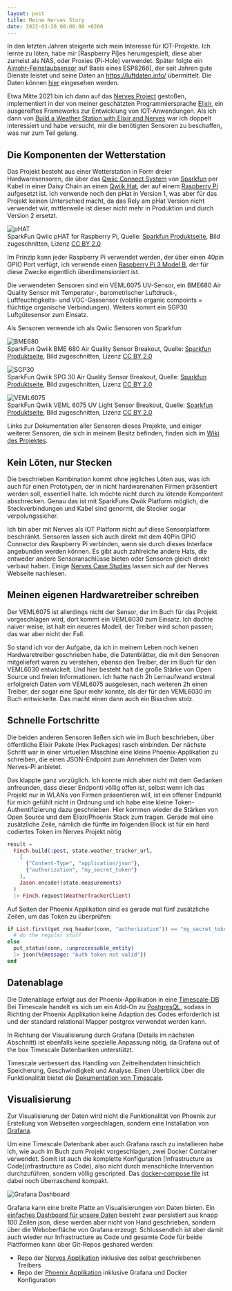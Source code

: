 ```yaml
---
layout: post
title: Meine Nerves Story
date: 2022-03-28 08:00:00 +0200
---
```


In den letzten Jahren steigerte sich mein Interesse für IOT-Projekte. Ich lernte zu löten,
habe mir [Raspberry Pi]es herumgespielt, diese aber zumeist als NAS, oder Proxies (Pi-Hole) verwendet.
Später folgte ein [Airrohr-Feinstaubsensor]((https://sensor.community/de/sensors/airrohr/))
auf Basis eines ESP8266], der seit Jahren gute Dienste leistet und seine Daten an
<https://luftdaten.info/> übermittelt.
Die Daten können [hier](http://deutschland.maps.sensor.community/#14/48.2265/16.4151) eingesehen werden.

Etwa Mitte 2021 bin ich dann auf das [Nerves Project](https://www.nerves-project.org/)
gestoßen, implementiert in der von meiner geschätzten Programmiersprache
[Elixir](https://elixir-lang.org/), ein ausgereiftes Frameworks zur Entwicklung von IOT-Anwendungen.
Als ich dann von
[Build a Weather Station with Elixir and Nerves](https://pragprog.com/titles/passweather/build-a-weather-station-with-elixir-and-nerves/)
war ich doppelt interessiert und habe versucht, mir die benötigten Sensoren zu beschaffen, was nur
zum Teil gelang.

## Die Komponenten der Wetterstation

Das Projekt besteht aus einer Wetterstation in Form dreier Hardwaresensoren, die über das
[Qwiic Connect System](https://www.sparkfun.com/qwiic) von [Sparkfun](https://www.sparkfun.com/)
per Kabel in einer Daisy Chain an einen
[Qwiik Hat](https://www.sparkfun.com/products/retired/15351), der
auf einem [Raspberry Pi](https://www.raspberrypi.org/) aufgesetzt ist. Ich verwende noch den pHat in
Version 1, was aber für das Projekt keinen Unterschied macht, da das Rely am pHat Version nicht
verwendet wir, mittlerweile ist dieser nicht mehr in Produktion und durch Version 2 ersetzt.

![pHAT](/img/nerves/phat.jpg)<br/>
SparkFun Qwiic pHAT for Raspberry Pi, Quelle: [Sparkfun Produktseite](https://www.sparkfun.com/products/retired/15351),
Bild zugeschnitten, Lizenz [CC BY 2.0](https://creativecommons.org/licenses/by/2.0/)

Im Prinzip kann jeder Raspberry Pi verwendet werden, der über einen 40pin GPIO Port verfügt,
ich verwende einen [Raspberry Pi 3 Model B](https://www.raspberrypi.com/products/raspberry-pi-3-model-b/),
der für diese Zwecke eigentlich überdimensioniert ist.

Die verwendeten Sensoren sind ein VEML6075 UV-Sensor, ein BME680 Air Quality Sensor
mit Temperatur-, barometrischer Luftdruck-, Luftfeuchtigkeits- und VOC-Gassensor
(volatile organic compoints = flüchtige organische Verbindungen). Weiters kommt ein SGP30
Luftgütesensor zum Einsatz.

Als Sensoren verwende ich als Qwiic Sensoren von Sparkfun:

![BME680](/img/nerves/bme680.jpg)<br/>
SparkFun Qwiik BME 680 Air Quality Sensor Breakout, Quelle: [Sparkfun Produktseite](https://www.sparkfun.com/products/16466),
Bild zugeschnitten, Lizenz [CC BY 2.0](https://creativecommons.org/licenses/by/2.0/)

![SGP30](/img/nerves/sgp30.jpg)<br/>
SparkFun Qwiik SPG 30 Air Quality Sensor Breakout, Quelle: [Sparkfun Produktseite](https://www.sparkfun.com/products/16531),
Bild zugeschnitten, Lizenz [CC BY 2.0](https://creativecommons.org/licenses/by/2.0/)

![VEML6075](/img/nerves/veml6075.jpg)<br/>
SparkFun Qwiik VEML 6075 UV Light Sensor Breakout, Quelle: [Sparkfun Produktseite](https://www.sparkfun.com/products/15089),
Bild zugeschnitten, Lizenz [CC BY 2.0](https://creativecommons.org/licenses/by/2.0/)

Links zur Dokumentation aller Sensoren dieses Projekte, und einiger weiterer Sensoren, die sich in
meinem Besitz befinden, finden sich im
[Wiki des Projektes](https://code.informatom.com/Informatom/iot_demo_nerves/wiki/Home).

## Kein Löten, nur Stecken

Die beschrieben Kombination kommt ohne jegliches Löten aus, was ich auch für einen Prototypen, der
in nicht hardwarenahen Firmen präsentiert werden soll, essentiell halte. Ich möchte nicht durch zu
lötende Kompontent abschrecken. Genau das ist mit SparkFuns Qwiik Platform möglich, die
Steckverbindungen und Kabel sind genormt, die Stecker sogar verpolungssicher.

Ich bin aber mit Nerves als IOT Platform nicht auf diese Sensorplatform beschränkt. Sensoren lassen
sich auch direkt mit dem 40Pin GPIO Connector des Raspberry Pi verbinden, wenn sie durch dieses
Interface angebunden werden können. Es gibt auch zahlreiche andere Hats, die entweder andere
Sensoranschlüsse bieten oder Sensoren gleich direkt verbaut haben. Einige
[Nerves Case Studies](https://www.nerves-project.org/case-studies.html) lassen sich auf der Nerves
Webseite nachlesen.

## Meinen eigenen Hardwaretreiber schreiben

Der VEML6075 ist allerdings nicht der Sensor, der im Buch für das Projekt vorgeschlagen wird,
dort kommt ein VEML6030 zum Einsatz. Ich dachte naiver weise, ist halt ein neueres Modell,
der Treiber wird schon passen; das war aber nicht der Fall.

So stand ich vor der Aufgabe, da ich in meinem Leben noch keinen Hardwaretreiber geschrieben
habe, die Datenblätter, die mit den Sensoren mitgeliefert waren zu verstehen, ebenso
den Treiber, der im Buch für den VEML6030 entwickelt. Und hier besteht halt die große Stärke
von Open Source und freien Informationen. Ich hatte nach 2h Lernaufwand erstmal erfolgreich Daten
vom VEML6075 ausgelesen, nach weiteren 2h einen Treiber, der sogar eine Spur mehr konnte, als
der für den VEML6030 im Buch entwickelte. Das macht einen dann auch ein Bisschen stolz.

## Schnelle Fortschritte

Die beiden anderen Sensoren ließen sich wie im Buch beschrieben, über öffentliche Elixir Pakete
(Hex Packages) rasch einbinden. Der nächste Schritt war in einer virtuellen Maschine eine kleine
Phoenix-Applikation zu schreiben, die einen JSON-Endpoint zum Annehmen der Daten vom Nerves-Pi
anbietet.

Das klappte ganz vorzüglich. Ich konnte mich aber nicht mit dem Gedanken anfreunden, dass dieser
Endponti völlig offen ist, selbst wenn ich das Projekt nur in WLANs von Firmen präsentieren will,
ist ein offener Endpunkt für mich gefühlt nicht in Ordnung und ich habe eine kleine
Token-Authentifizierung dazu geschrieben. Hier kommen wieder die Stärken von Open Source und
dem Elixir/Phoenix Stack zum tragen. Gerade mal eine zusätzliche Zeile, nämlich die fünfte im
folgenden Block ist für ein hard codiertes Token im Nerves Projekt nötig

```elixir
result =
  Finch.build(:post, state.weather_tracker_url,
    [
      {"Content-Type", "application/json"},
      {"authorization", "my_secret_token"}
    ],
    Jason.encode!(state.measurements)
  )
  |> Finch.request(WeatherTrackerClient)
```

Auf Seiten der Phoenix Applikation sind es gerade mal fünf zusätzliche Zeilen, um das Token zu
überprüfen:

```elixir
if List.first(get_req_header(conn, "authorization")) == "my_secret_token" do
  # do the regular stuff
else
  put_status(conn, :unprocessable_entity)
  |> json(%{message: "Auth token not valid"})
end
```

## Datenablage

Die Datenablage erfolgt aus der Phoenix-Applikation in eine [Timescale-DB](https://www.timescale.com/)
Bei Timescale handelt es sich um ein Add-On zu [PostgresQL](https://www.postgresql.org/), sodass
in Richting der Phoenix Applikation keine Adaption des Codes erforderlich ist und der standard relational
Mapper postgrex verwendet werden kann.

In Richtung der Visualisierung durch Grafana (Details im nächsten Abschnitt) ist ebenfalls keine
spezielle Anpassung nötig, da Grafana out of the box Timescale Datenbanken unterstützt.

Timescale verbessert das Handling von Zeitreihendaten hinsichtlich Speicherung, Geschwindigkeit und Analyse.
Einen Überblick über die Funktionalität bietet die [Dokumentation von Timescale](https://docs.timescale.com/timescaledb/latest/overview).

## Visualisierung

Zur Visualisierung der Daten wird nicht die Funktionalität von Phoenix zur Erstellung von Webseiten
vorgeschlagen, sondern eine Installation von [Grafana](https://grafana.com/).

Um eine Timescale Datenbank aber auch Grafana rasch zu installieren habe ich, wie auch im Buch zum
Projekt vorgeschlagen, zwei Docker Container verwendet. Somit ist auch die komplette Konfiguration
[Infrastructure as Code](nfrastructure as Code), also nicht durch menschliche Intervention durchzuführen,
sondern völlig gescripted. Das [docker-compose file](https://code.informatom.com/Informatom/iot_demo_phoenix/src/branch/master/docker-compose.yml)
ist dabei noch überraschend kompakt.

![Grafana Dashboard](/img/nerves/grafana.png)

Grafana kann eine breite Platte an Visualisierungen von Daten bieten. Ein
[einfaches Dashboard für unsere Daten](https://code.informatom.com/Informatom/iot_demo_phoenix/src/branch/master/grafana_dashboard.json)
besteht zwar persistiert aus knapp 100 Zeilen json, diese werden aber nicht von Hand geschrieben,
sondern über die Weboberfläche von Grafana erzeugt. Schlussendlich ist aber damit auch wieder nur
Infrastructure as Code und gesamte Code für beide Plattformen kann über Git-Repos geshared werden:

* Repo der [Nerves Applikation](https://code.informatom.com/Informatom/iot_demo_nerves) inklusive des
selbst geschriebenen Treibers
* Repo der [Phoenix Applikation](https://code.informatom.com/Informatom/iot_demo_phoenix) inklusive
Grafana und Docker Konfiguration
